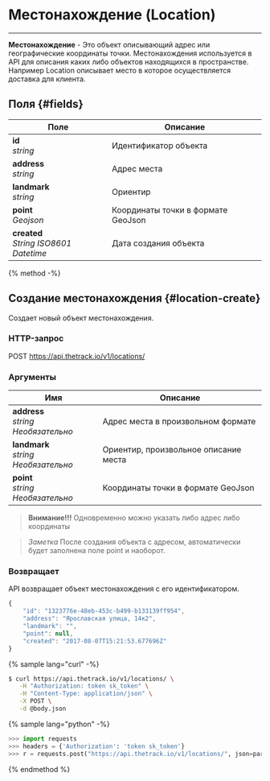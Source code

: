 # Местонахождение \(Location\)
---
**Местонахождение** - Это объект описывающий адрес или географические координаты точки. Местонахождения используется в API для описания каких либо объектов находящихся в пространстве. Например Location описывает место в которое осуществляется доставка для клиента.

## Поля {#fields}
| Поле          | Описание      |
| ------------- | ------------- |
|**id** <br/> *string*|Идентификатор объекта|
|**address** <br/> *string*|Адрес места|
|**landmark** <br/> *string*|Ориентир|
|**point** <br/> *Geоjson*|Координаты точки в формате GeoJson|
|**created** <br/> *String ISO8601 Datetime*|Дата создания объекта|

{% method -%}
## Создание местонахождения {#location-create}
Создает новый объект местонахождения.

### HTTP-запрос
POST https://api.thetrack.io/v1/locations/

### Аргументы
| Имя           | Описание      |
| ------------- | ------------- |
|**address** <br/> *string* _Необязательно_|Адрес места в произвольном формате|
|**landmark** <br/> *string* _Необязательно_|Ориентир, произвольное описание места|
|**point** <br/> *string* _Необязательно_|Координаты точки в формате GeoJson|

> **Внимание!!!**
> Одновременно можно указать либо адрес либо координаты

> _Заметка_
> После создания объекта с адресом, автоматически будет заполнена поле point и наоборот. 

### Возвращает
API возвращает объект местонахождения с его идентификатором.
```javascript
{
    "id": "1323776e-48eb-453c-b499-b133139ff954",
    "address": "Ярославская улица, 14к2",
    "landmark": "",
    "point": null,
    "created": "2017-08-07T15:21:53.677696Z"
}
```
{% sample lang="curl" -%}
```bash
$ curl https://api.thetrack.io/v1/locations/ \
   -H "Authorization: token sk_token" \
   -H "Content-Type: application/json" \
   -X POST \
   -d @body.json
```

{% sample lang="python" -%}
```python
>>> import requests
>>> headers = {'Authorization': 'token sk_token'}
>>> r = requests.post("https://api.thetrack.io/v1/locations/", json=params, headers=headers)
```
{% endmethod %}